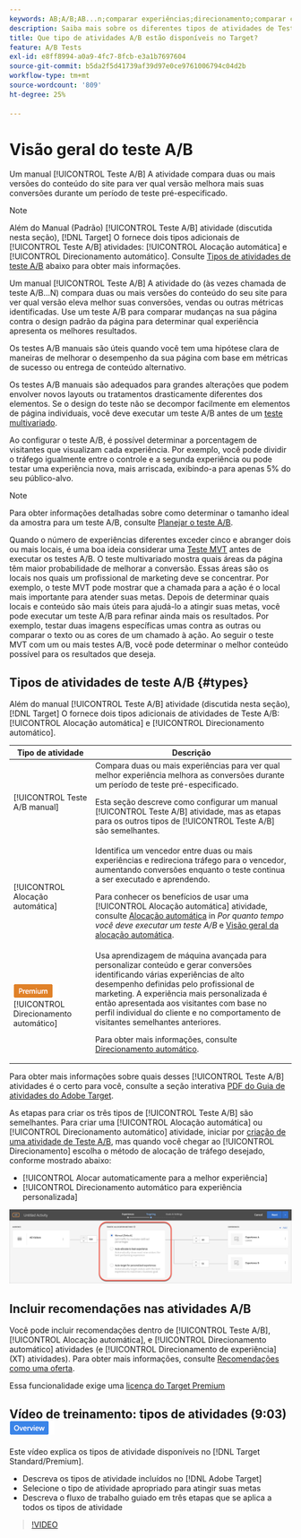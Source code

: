 ```yaml
---
keywords: AB;A/B;AB...n;comparar experiências;direcionamento;comparar conteúdo;direcionamento automático;alocação automática
description: Saiba mais sobre os diferentes tipos de atividades de Teste A/B no Adobe [!DNL Target] - Manual, Alocação automática e Direcionamento automático. Escolha o que é certo para você.
title: Que tipo de atividades A/B estão disponíveis no Target?
feature: A/B Tests
exl-id: e8ff8994-a0a9-4fc7-8fcb-e3a1b7697604
source-git-commit: b5da2f5d41739af39d97e0ce9761006794c04d2b
workflow-type: tm+mt
source-wordcount: '809'
ht-degree: 25%

---
```


# Visão geral do teste A/B

Um manual [!UICONTROL Teste A/B] A atividade compara duas ou mais versões do conteúdo do site para ver qual versão melhora mais suas conversões durante um período de teste pré-especificado.

>[!NOTE]
>
>Além do Manual (Padrão) [!UICONTROL Teste A/B] atividade (discutida nesta seção), [!DNL Target] O fornece dois tipos adicionais de [!UICONTROL Teste A/B] atividades: [!UICONTROL Alocação automática] e [!UICONTROL Direcionamento automático]. Consulte [Tipos de atividades de teste A/B](#types) abaixo para obter mais informações.

Um manual [!UICONTROL Teste A/B] A atividade do (às vezes chamada de teste A/B...N) compara duas ou mais versões do conteúdo do seu site para ver qual versão eleva melhor suas conversões, vendas ou outras métricas identificadas. Use um teste A/B para comparar mudanças na sua página contra o design padrão da página para determinar qual experiência apresenta os melhores resultados.

Os testes A/B manuais são úteis quando você tem uma hipótese clara de maneiras de melhorar o desempenho da sua página com base em métricas de sucesso ou entrega de conteúdo alternativo.

Os testes A/B manuais são adequados para grandes alterações que podem envolver novos layouts ou tratamentos drasticamente diferentes dos elementos. Se o design do teste não se decompor facilmente em elementos de página individuais, você deve executar um teste A/B antes de um [teste multivariado](/help/main/c-activities/c-multivariate-testing/multivariate-testing.md).

Ao configurar o teste A/B, é possível determinar a porcentagem de visitantes que visualizam cada experiência. Por exemplo, você pode dividir o tráfego igualmente entre o controle e a segunda experiência ou pode testar uma experiência nova, mais arriscada, exibindo-a para apenas 5% do seu público-alvo.

>[!NOTE]
>
>Para obter informações detalhadas sobre como determinar o tamanho ideal da amostra para um teste A/B, consulte [Planejar o teste A/B](/help/main/c-activities/t-test-ab/sample-size-determination.md).

Quando o número de experiências diferentes exceder cinco e abranger dois ou mais locais, é uma boa ideia considerar uma [Teste MVT](/help/main/c-activities/c-multivariate-testing/multivariate-testing.md) antes de executar os testes A/B. O teste multivariado mostra quais áreas da página têm maior probabilidade de melhorar a conversão. Essas áreas são os locais nos quais um profissional de marketing deve se concentrar. Por exemplo, o teste MVT pode mostrar que a chamada para a ação é o local mais importante para atender suas metas. Depois de determinar quais locais e conteúdo são mais úteis para ajudá-lo a atingir suas metas, você pode executar um teste A/B para refinar ainda mais os resultados. Por exemplo, testar duas imagens específicas umas contra as outras ou comparar o texto ou as cores de um chamado à ação. Ao seguir o teste MVT com um ou mais testes A/B, você pode determinar o melhor conteúdo possível para os resultados que deseja.

## Tipos de atividades de teste A/B {#types}

Além do manual [!UICONTROL Teste A/B] atividade (discutida nesta seção), [!DNL Target] O fornece dois tipos adicionais de atividades de Teste A/B: [!UICONTROL Alocação automática] e [!UICONTROL Direcionamento automático].

| Tipo de atividade | Descrição |
| --- | --- |
| [!UICONTROL Teste A/B manual] | Compara duas ou mais experiências para ver qual melhor experiência melhora as conversões durante um período de teste pré-especificado.<P>Esta seção descreve como configurar um manual [!UICONTROL Teste A/B] atividade, mas as etapas para os outros tipos de [!UICONTROL Teste A/B] são semelhantes. |
| [!UICONTROL Alocação automática] | Identifica um vencedor entre duas ou mais experiências e redireciona tráfego para o vencedor, aumentando conversões enquanto o teste continua a ser executado e aprendendo.<P>Para conhecer os benefícios de usar uma [!UICONTROL Alocação automática] atividade, consulte [Alocação automática](/help/main/c-activities/t-test-ab/sample-size-determination.md#auto-allocate) in *Por quanto tempo você deve executar um teste A/B* e [Visão geral da alocação automática](/help/main/c-activities/automated-traffic-allocation/automated-traffic-allocation.md). |
| ![Selo Premium](/help/main/assets/premium.png) [!UICONTROL Direcionamento automático] | Usa aprendizagem de máquina avançada para personalizar conteúdo e gerar conversões identificando várias experiências de alto desempenho definidas pelo profissional de marketing. A experiência mais personalizada é então apresentada aos visitantes com base no perfil individual do cliente e no comportamento de visitantes semelhantes anteriores.<P>Para obter mais informações, consulte [Direcionamento automático](/help/main/c-activities/auto-target/auto-target-to-optimize.md). |

Para obter mais informações sobre quais desses [!UICONTROL Teste A/B] atividades é o certo para você, consulte a seção interativa [PDF do Guia de atividades do Adobe Target](/help/main/c-activities/target-activities-guide.md).

As etapas para criar os três tipos de [!UICONTROL Teste A/B] são semelhantes. Para criar uma [!UICONTROL Alocação automática] ou [!UICONTROL Direcionamento automático] atividade, iniciar por [criação de uma atividade de Teste A/B](/help/main/c-activities/t-test-ab/t-test-create-ab/test-create-ab.md), mas quando você chegar ao [!UICONTROL Direcionamento] escolha o método de alocação de tráfego desejado, conforme mostrado abaixo:

* [!UICONTROL Alocar automaticamente para a melhor experiência]
* [!UICONTROL Direcionamento automático para experiência personalizada]

![Configurações do Método de alocação de tráfego](/help/main/c-activities/t-test-ab/t-test-create-ab/assets/traffic-allocation-method.png)

## Incluir recomendações nas atividades A/B

Você pode incluir recomendações dentro de [!UICONTROL Teste A/B], [!UICONTROL Alocação automática], e [!UICONTROL Direcionamento automático] atividades (e [!UICONTROL Direcionamento de experiência] (XT) atividades). Para obter mais informações, consulte [Recomendações como uma oferta](/help/main/c-recommendations/recommendations-as-an-offer.md).

Essa funcionalidade exige uma [licença do Target Premium](/help/main/c-intro/intro.md#premium)

## Vídeo de treinamento: tipos de atividades (9:03) ![Selo de visão geral](/help/main/assets/overview.png)

Este vídeo explica os tipos de atividade disponíveis no [!DNL Target Standard/Premium].

* Descreva os tipos de atividade incluídos no [!DNL Adobe Target]
* Selecione o tipo de atividade apropriado para atingir suas metas
* Descreva o fluxo de trabalho guiado em três etapas que se aplica a todos os tipos de atividade

>[!VIDEO](https://video.tv.adobe.com/v/17386)
